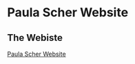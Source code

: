
Paula Scher Website
====================================
The Webiste
----------------
[Paula Scher Website](http://htmlpreview.github.io/https://github.com/CalumDixon/Paula-Scher-Website/blob/master/Paulascher.html)
